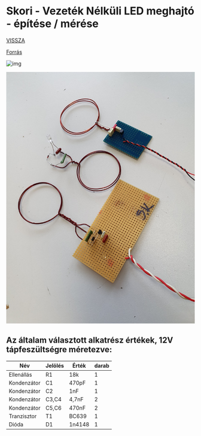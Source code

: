 # Skori - Vezeték Nélküli LED meghajtó - építése / mérése

[VISSZA](https://sandorpeteer.github.io/portfolio/)

[Forrás](http://skory.gylcomp.hu/kapcs/kapcs.html)

![img](http://skory.gylcomp.hu/kapcs/Wireless-led_2.gif "kapcsolási rajz")

![img](kesz.jpg "Az elkészült kapcsolás")

## Az általam választott alkatrész értékek, 12V tápfeszültségre méretezve:

|Név|Jelölés|Érték|darab|
|----|----|----|------|
|Ellenállás|R1|18k|1|
|Kondenzátor|C1|470pF|1|
|Kondenzátor|C2|1nF|1|
|Kondenzátor|C3,C4|4,7nF|2|
|Kondenzátor|C5,C6|470nF|2|
|Tranzisztor|T1|BC639|1|
|Dióda|D1|1n4148|1|
